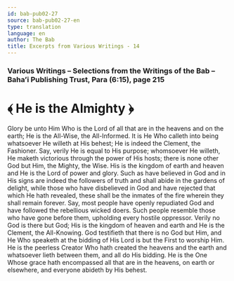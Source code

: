 ```yaml
---
id: bab-pub02-27
source: bab-pub02-27-en
type: translation
language: en
author: The Bab
title: Excerpts from Various Writings - 14
---
```

### Various Writings – Selections from the Writings of the Bab – Baha’i Publishing Trust, Para (6:15), page 215

# ﴾ He is the Almighty ﴿

Glory be unto Him Who is the Lord of all that are in the heavens and on the earth; He is the All-Wise, the All-Informed. It is He Who calleth into being whatsoever He willeth at His behest; He is indeed the Clement, the Fashioner. Say, verily He is equal to His purpose; whomsoever He willeth, He maketh victorious through the power of His hosts; there is none other God but Him, the Mighty, the Wise. His is the kingdom of earth and heaven and He is the Lord of power and glory. Such as have believed in God and in His signs are indeed the followers of truth and shall abide in the gardens of delight, while those who have disbelieved in God and have rejected that which He hath revealed, these shall be the inmates of the fire wherein they shall remain forever. Say, most people have openly repudiated God and have followed the rebellious wicked doers. Such people resemble those who have gone before them, upholding every hostile oppressor. Verily no God is there but God; His is the kingdom of heaven and earth and He is the Clement, the All-Knowing. God testifieth that there is no God but Him, and He Who speaketh at the bidding of His Lord is but the First to worship Him. He is the peerless Creator Who hath created the heavens and the earth and whatsoever lieth between them, and all do His bidding. He is the One Whose grace hath encompassed all that are in the heavens, on earth or elsewhere, and everyone abideth by His behest.
